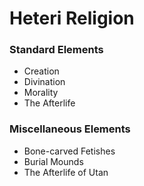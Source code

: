 # Heteri Religion


### Standard Elements

* Creation
* Divination
* Morality
* The Afterlife

### Miscellaneous Elements

* Bone-carved Fetishes
* Burial Mounds
* The Afterlife of Utan